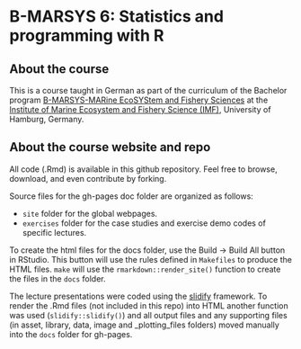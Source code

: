B-MARSYS 6: Statistics and programming with R
================

<!-- README.md is generated from README.Rmd. Please edit that file -->
About the course
----------------

This is a course taught in German as part of the curriculum of the Bachelor program [B-MARSYS-MARine EcoSYStem and Fishery Sciences](https://www.biologie.uni-hamburg.de/en/studium/bachelor/bachelor-of-science-marsys.html) at the [Institute of Marine Ecosystem and Fishery Science (IMF)](https://www.biologie.uni-hamburg.de/en/einrichtungen/imf.html), University of Hamburg, Germany.

About the course website and repo
---------------------------------

All code (.Rmd) is available in this github repository. Feel free to browse, download, and even contribute by forking.

Source files for the gh-pages doc folder are organized as follows:

-   `site` folder for the global webpages.
-   `exercises` folder for the case studies and exercise demo codes of specific lectures.

To create the html files for the docs folder, use the Build -&gt; Build All button in RStudio. This button will use the rules defined in `Makefiles` to produce the HTML files. `make` will use the `rmarkdown::render_site()` function to create the files in the `docs` folder.

The lecture presentations were coded using the [slidify](http://slidify.org) framework. To render the .Rmd files (not included in this repo) into HTML another function was used (`slidify::slidify()`) and all output files and any supporting files (in asset, library, data, image and \_plotting\_files folders) moved manually into the `docs` folder for gh-pages.
